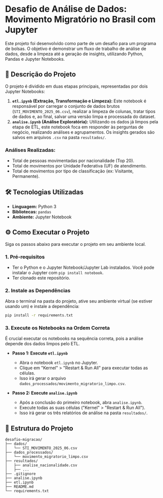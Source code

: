 # Desafio de Análise de Dados: Movimento Migratório no Brasil com Jupyter

Este projeto foi desenvolvido como parte de um desafio para um programa de bolsas. O objetivo é demonstrar um fluxo de trabalho de análise de dados, desde a limpeza até a geração de insights, utilizando Python, Pandas e Jupyter Notebooks.

## 📝 Descrição do Projeto

O projeto é dividido em duas etapas principais, representadas por dois Jupyter Notebooks:

1.  **`etl.ipynb` (Extração, Transformação e Limpeza):** Este notebook é responsável por carregar o conjunto de dados brutos (`STI_MOVIMENTO_2025_06.csv`), realizar a limpeza de colunas, tratar tipos de dados e, ao final, salvar uma versão limpa e processada do dataset.
2.  **`analise.ipynb` (Análise Exploratória):** Utilizando os dados já limpos pela etapa de ETL, este notebook foca em responder às perguntas de negócio, realizando análises e agrupamentos. Os insights gerados são salvos em arquivos `.csv` na pasta `resultados/`.

### Análises Realizadas:
* Total de pessoas movimentadas por nacionalidade (Top 20).
* Total de movimentos por Unidade Federativa (UF) de atendimento.
* Total de movimentos por tipo de classificação (ex: Visitante, Permanente).

## 🛠️ Tecnologias Utilizadas

* **Linguagem:** Python 3
* **Bibliotecas:** `pandas`
* **Ambiente:** Jupyter Notebook

## ⚙️ Como Executar o Projeto

Siga os passos abaixo para executar o projeto em seu ambiente local.

### **1. Pré-requisitos**
* Ter o Python e o Jupyter Notebook/Jupyter Lab instalados. Você pode instalar o Jupyter com `pip install notebook`.
* Ter clonado este repositório.

### **2. Instale as Dependências**
Abra o terminal na pasta do projeto, ative seu ambiente virtual (se estiver usando um) e instale a dependência:
```bash
pip install -r requirements.txt
```

### **3. Execute os Notebooks na Ordem Correta**
É crucial executar os notebooks na sequência correta, pois a análise depende dos dados limpos pelo ETL.

* **Passo 1: Execute `etl.ipynb`**
    * Abra o notebook `etl.ipynb` no Jupyter.
    * Clique em "Kernel" > "Restart & Run All" para executar todas as células.
    * Isso irá gerar o arquivo `dados_processados/movimento_migratorio_limpo.csv`.

* **Passo 2: Execute `analise.ipynb`**
    * Após a conclusão do primeiro notebook, abra `analise.ipynb`.
    * Execute todas as suas células ("Kernel" > "Restart & Run All").
    * Isso irá gerar os três relatórios de análise na pasta `resultados/`.

## 📂 Estrutura do Projeto
```
desafio-migracao/
├── dados/
│   └── STI_MOVIMENTO_2025_06.csv
├── dados_processados/
│   └── movimento_migratorio_limpo.csv
├── resultados/
│   ├── analise_nacionalidade.csv
│   ├── ...
├── .gitignore
├── analise.ipynb
├── etl.ipynb
├── README.md
└── requirements.txt
```